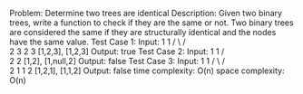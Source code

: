 Problem: Determine two trees are identical 
Description:
Given two binary trees, write a function to check if they are the same or not.
Two binary trees are considered the same if they are structurally identical and the nodes have the same value.
Test Case 1:
Input:     1         1
          / \       / \
         2   3     2   3
        [1,2,3],   [1,2,3]
Output: true
Test Case 2:
Input:     1         1
          /           \
         2             2
        [1,2],     [1,null,2]
Output: false
Test Case 3:
Input:     1         1
          / \       / \
         2   1     1   2
        [1,2,1],   [1,1,2]
Output: false
time complexity: O(n)
space complexity: O(n)
